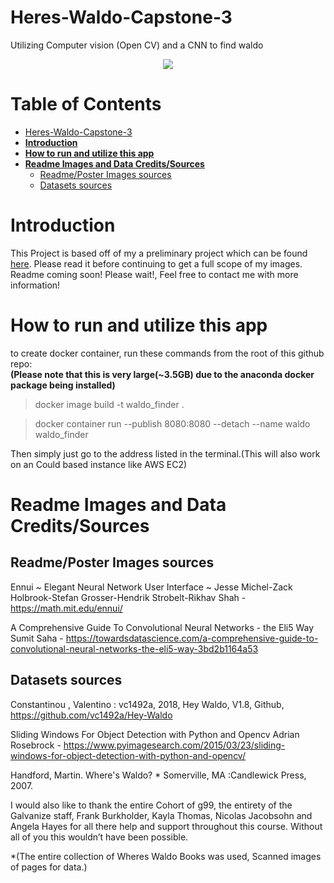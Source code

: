 # Heres-Waldo-Capstone-3
Utilizing Computer vision (Open CV) and a CNN to find waldo

<p align="center"> 
<img src="/images/misc_imgs/Title-Banner.jpg">
</p>

# **Table of Contents** <!-- omit in toc -->
- [Heres-Waldo-Capstone-3](#heres-waldo-capstone-3)
- [**Introduction**](#introduction)
- [**How to run and utilize this app**](#how-to-run-and-utilize-this-app)
- [**Readme Images and Data Credits/Sources**](#readme-images-and-data-creditssources)
  - [Readme/Poster Images sources](#readmeposter-images-sources)
  - [Datasets sources](#datasets-sources)

# **Introduction**
This Project is based off of my a preliminary project which can be found [here](https://github.com/ThomasADuffy/Whos-Waldo-Capstone-2). Please read it before continuing to get a full scope of my images.
Readme coming soon! Please wait!, Feel free to contact me with more information!



# **How to run and utilize this app**
to create docker container, run these commands from the root of this github repo:  
**(Please note that this is very large(~3.5GB) due to the anaconda docker package being installed)**

>docker image build -t waldo_finder . 
   
>docker container run --publish 8080:8080 --detach --name waldo waldo_finder  
  
Then simply just go to the address listed in the terminal.(This will also work on an Could based instance like AWS EC2)

# **Readme Images and Data Credits/Sources**  
## Readme/Poster Images sources

Ennui ~ Elegant Neural Network User Interface ~
Jesse Michel-Zack Holbrook-Stefan Grosser-Hendrik Strobelt-Rikhav Shah - https://math.mit.edu/ennui/
 
  
A Comprehensive Guide To Convolutional Neural Networks - the Eli5 Way
Sumit Saha - https://towardsdatascience.com/a-comprehensive-guide-to-convolutional-neural-networks-the-eli5-way-3bd2b1164a53

## Datasets sources  
Constantinou , Valentino : vc1492a, 2018, Hey Waldo, V1.8, Github, https://github.com/vc1492a/Hey-Waldo  

Sliding Windows For Object Detection with Python and Opencv
Adrian Rosebrock - https://www.pyimagesearch.com/2015/03/23/sliding-windows-for-object-detection-with-python-and-opencv/   
  
Handford, Martin. Where's Waldo? * Somerville, MA :Candlewick Press, 2007.  

I would also like to thank the entire Cohort of g99, the entirety of the Galvanize staff, Frank Burkholder, Kayla Thomas, Nicolas Jacobsohn and Angela Hayes for all there help and support throughout this course. Without all of you this wouldn’t have been possible.  
  
*(The entire collection of Wheres Waldo Books was used, Scanned images of pages for data.)